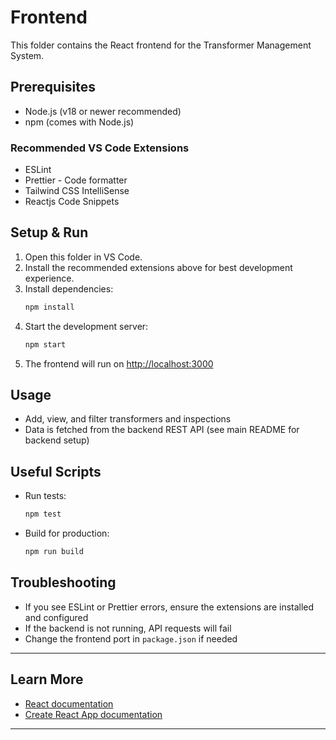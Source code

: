# Frontend

This folder contains the React frontend for the Transformer Management System.

## Prerequisites

- Node.js (v18 or newer recommended)
- npm (comes with Node.js)

### Recommended VS Code Extensions
- ESLint
- Prettier - Code formatter
- Tailwind CSS IntelliSense
- Reactjs Code Snippets

## Setup & Run

1. Open this folder in VS Code.
2. Install the recommended extensions above for best development experience.
3. Install dependencies:
   ```sh
   npm install
   ```
4. Start the development server:
   ```sh
   npm start
   ```
5. The frontend will run on [http://localhost:3000](http://localhost:3000)

## Usage

- Add, view, and filter transformers and inspections
- Data is fetched from the backend REST API (see main README for backend setup)

## Useful Scripts

- Run tests:
  ```sh
  npm test
  ```
- Build for production:
  ```sh
  npm run build
  ```

## Troubleshooting

- If you see ESLint or Prettier errors, ensure the extensions are installed and configured
- If the backend is not running, API requests will fail
- Change the frontend port in `package.json` if needed

---

## Learn More

- [React documentation](https://reactjs.org/)
- [Create React App documentation](https://facebook.github.io/create-react-app/docs/getting-started)

---
